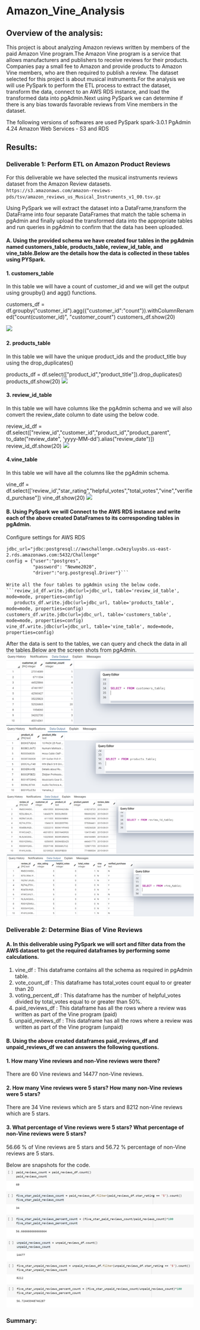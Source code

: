 # Amazon_Vine_Analysis
## Overview of the analysis:
This project is about analyzing Amazon reviews written by members of the paid Amazon Vine program.The Amazon Vine program is a service that allows manufacturers and publishers to receive reviews for their products. Companies pay a small fee to Amazon and provide products to Amazon Vine members, who are then required to publish a review.
The dataset selected for this project is about musical instruments.For the analysis we will use PySpark to perform the ETL process to extract the dataset, transform the data, connect to an AWS RDS instance, and load the transformed data into pgAdmin.Next using PySpark we can determine if there is any bias towards favorable reviews from Vine members in the dataset.

The following versions of softwares are used
PySpark spark-3.0.1
PgAdmin 4.24
Amazon Web Services - S3 and RDS

## Results:
### Deliverable 1: Perform ETL on Amazon Product Reviews
For this deliverable we have selected the musical instruments reviews dataset from the Amazon Review datasets.
```https://s3.amazonaws.com/amazon-reviews-pds/tsv/amazon_reviews_us_Musical_Instruments_v1_00.tsv.gz```

Using PySpark we will extract the dataset into a DataFrame,transform the DataFrame into four separate DataFrames that match the table schema in pgAdmin and finally upload the transformed data into the appropriate tables and run queries in pgAdmin to confirm that the data has been uploaded.

#### A. Using the provided schema we have created four tables in the pgAdmin named customers_table, products_table, review_id_table, and vine_table.Below are the details how the data is collected in these tables using PYSpark.

#### 1. customers_table
In this table we will have a count of customer_id and we will get the output using groupby() and agg() functions.


customers_df = df.groupby("customer_id").agg({"customer_id":"count"}).withColumnRenamed("count(customer_id)", "customer_count")
customers_df.show(20) 

![](https://github.com/Akshaya-Kamble/Amazon_Vine_Analysis/blob/main/Refrence%20images/customers_df.PNG) 

#### 2. products_table
In this table we will have the unique product_ids and the product_title buy using the drop_duplicates()

products_df = df.select(["product_id","product_title"]).drop_duplicates()
products_df.show(20)
![](https://github.com/Akshaya-Kamble/Amazon_Vine_Analysis/blob/main/Refrence%20images/products_df.PNG) 

#### 3. review_id_table
In this table we will have columns like the pgAdmin schema and we will also convert the review_date column to date using the below code.

review_id_df = df.select(["review_id","customer_id","product_id","product_parent", to_date("review_date", 'yyyy-MM-dd').alias("review_date")])
review_id_df.show(20)
![](https://github.com/Akshaya-Kamble/Amazon_Vine_Analysis/blob/main/Refrence%20images/review_id_df.PNG) 

#### 4.vine_table
In this table we will have all the columns like the pgAdmin schema.

vine_df = df.select(['review_id',"star_rating","helpful_votes","total_votes","vine","verified_purchase"])
vine_df.show(20)
![](https://github.com/Akshaya-Kamble/Amazon_Vine_Analysis/blob/main/Refrence%20images/vine_df.PNG) 

#### B. Using PySpark we will Connect to the AWS RDS instance and write each of the above created DataFrames to its corresponding tables in pgAdmin.

Configure settings for AWS RDS
```mode = "append"
jdbc_url="jdbc:postgresql://awschallenge.cw3ezyluysbs.us-east-2.rds.amazonaws.com:5432/Challenge"
config = {"user":"postgres", 
          "password": "Newme2020", 
          "driver":"org.postgresql.Driver"}```

Write all the four tables to pgAdmin using the below code.
```review_id_df.write.jdbc(url=jdbc_url, table='review_id_table', mode=mode, properties=config)
   products_df.write.jdbc(url=jdbc_url, table='products_table', mode=mode, properties=config)
customers_df.write.jdbc(url=jdbc_url, table='customers_table', mode=mode, properties=config)
vine_df.write.jdbc(url=jdbc_url, table='vine_table', mode=mode, properties=config)
```

After the data is sent to the tables, we can query and check the data in all the tables.Below are the screen shots from pgAdmin.
![](https://github.com/Akshaya-Kamble/Amazon_Vine_Analysis/blob/main/Refrence%20images/customers_table.PNG)
![](https://github.com/Akshaya-Kamble/Amazon_Vine_Analysis/blob/main/Refrence%20images/products_table.PNG)
![](https://github.com/Akshaya-Kamble/Amazon_Vine_Analysis/blob/main/Refrence%20images/review_id_table.PNG)
![](https://github.com/Akshaya-Kamble/Amazon_Vine_Analysis/blob/main/Refrence%20images/vine_table.PNG)

### Deliverable 2: Determine Bias of Vine Reviews
#### A. In this deliverable using PySpark we will sort and filter data from the AWS dataset to get the required dataframes by performing some calculations. 
1. vine_df : This dataframe contains all the schema as required in pgAdmin table.
2. vote_count_df : This dataframe has total_votes count equal to or greater than 20
3. voting_percent_df : This dataframe has the number of helpful_votes divided by total_votes equal to or greater than 50%.
4. paid_reviews_df : This dataframe has all the rows where a review was written as part of the Vine program (paid)
5. unpaid_reviews_df : This dataframe has all the rows where a review was written as part of the Vine program (unpaid)


#### B. Using the above created dataframes paid_reviews_df and unpaid_reviews_df we can answers the following questions.

#### 1. How many Vine reviews and non-Vine reviews were there?
There are 60 Vine reviews and 14477 non-Vine reviews.

#### 2. How many Vine reviews were 5 stars? How many non-Vine reviews were 5 stars?
There are 34 Vine reviews which are 5 stars and 8212 non-Vine reviews which are 5 stars.

#### 3. What percentage of Vine reviews were 5 stars? What percentage of non-Vine reviews were 5 stars?
56.66 % of Vine reviews are 5 stars and 56.72 % percentage of non-Vine reviews are 5 stars.

Below are snapshots for the code.
![Results for paid Vine program](https://github.com/Akshaya-Kamble/Amazon_Vine_Analysis/blob/main/Refrence%20images/paid.PNG)
![Results for unpaid Vine program](https://github.com/Akshaya-Kamble/Amazon_Vine_Analysis/blob/main/Refrence%20images/unpaid.PNG)

### Summary: 
